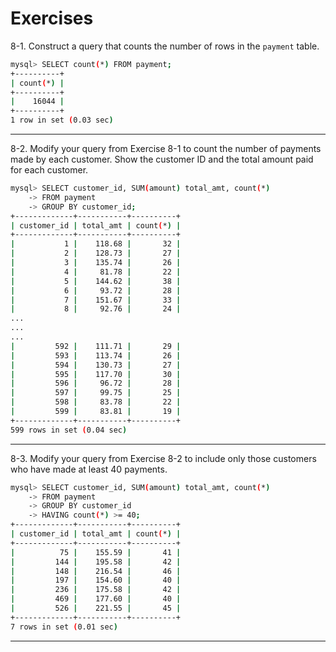 # Exercises

8-1. Construct a query that counts the number of rows in the `payment` table.

```bash
mysql> SELECT count(*) FROM payment;
+----------+
| count(*) |
+----------+
|    16044 |
+----------+
1 row in set (0.03 sec)
```

---

8-2. Modify your query from Exercise 8-1 to count the number of payments made by each customer. Show the customer ID and the total amount paid for each customer.

```bash
mysql> SELECT customer_id, SUM(amount) total_amt, count(*)
    -> FROM payment
    -> GROUP BY customer_id;
+-------------+-----------+----------+
| customer_id | total_amt | count(*) |
+-------------+-----------+----------+
|           1 |    118.68 |       32 |
|           2 |    128.73 |       27 |
|           3 |    135.74 |       26 |
|           4 |     81.78 |       22 |
|           5 |    144.62 |       38 |
|           6 |     93.72 |       28 |
|           7 |    151.67 |       33 |
|           8 |     92.76 |       24 |
...
...
...
|         592 |    111.71 |       29 |
|         593 |    113.74 |       26 |
|         594 |    130.73 |       27 |
|         595 |    117.70 |       30 |
|         596 |     96.72 |       28 |
|         597 |     99.75 |       25 |
|         598 |     83.78 |       22 |
|         599 |     83.81 |       19 |
+-------------+-----------+----------+
599 rows in set (0.04 sec)
```

---

8-3. Modify your query from Exercise 8-2 to include only those customers who have made at least 40 payments.

```bash
mysql> SELECT customer_id, SUM(amount) total_amt, count(*)
    -> FROM payment
    -> GROUP BY customer_id
    -> HAVING count(*) >= 40;
+-------------+-----------+----------+
| customer_id | total_amt | count(*) |
+-------------+-----------+----------+
|          75 |    155.59 |       41 |
|         144 |    195.58 |       42 |
|         148 |    216.54 |       46 |
|         197 |    154.60 |       40 |
|         236 |    175.58 |       42 |
|         469 |    177.60 |       40 |
|         526 |    221.55 |       45 |
+-------------+-----------+----------+
7 rows in set (0.01 sec)
```

---

